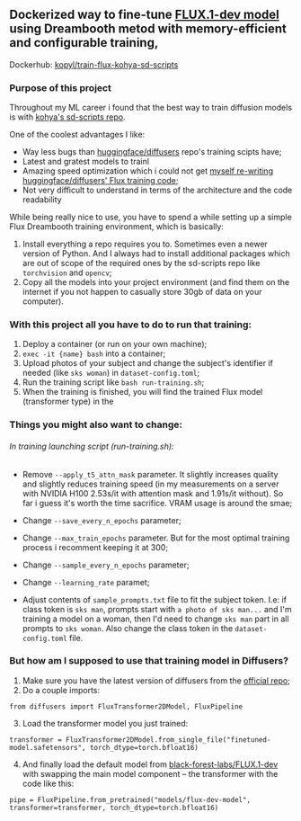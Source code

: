 ## Dockerized way to fine-tune [FLUX.1-dev model](https://huggingface.co/black-forest-labs/FLUX.1-dev) using Dreambooth metod with memory-efficient and configurable training,

Dockerhub: [kopyl/train-flux-kohya-sd-scripts](https://hub.docker.com/repository/docker/kopyl/train-flux-kohya-sd-scripts/general)

### Purpose of this project

Throughout my ML career i found that the best way to train diffusion models is with [kohya's sd-scripts repo](https://github.com/kohya-ss/sd-scripts/tree/sd3).

One of the coolest advantages I like:

- Way less bugs than [huggingface/diffusers](https://github.com/huggingface/diffusers) repo's training scipts have;
- Latest and gratest models to trainl
- Amazing speed optimization which i could not get [myself re-writing huggingface/diffusers' Flux training code](https://github.com/kopyl/diffusers/commit/561962d1c01a9ed0c7b7873f1bede24a5ee19139);
- Not very difficult to understand in terms of the architecture and the code readability

While being really nice to use, you have to spend a while setting up a simple Flux Dreambooth training environment, which is basically:

1. Install everything a repo requires you to. Sometimes even a newer version of Python. And I always had to install additional packages which are out of scope of the required ones by the sd-scripts repo like `torchvision` and `opencv`;
2. Copy all the models into your project environment (and find them on the internet if you not happen to casually store 30gb of data on your computer).

### With this project all you have to do to run that training:

1. Deploy a container (or run on your own machine);
2. `exec -it {name} bash` into a container;
3. Upload photos of your subject and change the subject's identifier if needed (like `sks woman`) in `dataset-config.toml`;
4. Run the training script like `bash run-training.sh`;
5. When the training is finished, you will find the trained Flux model (transformer type) in the

### Things you might also want to change:

###### In training launching script (run-training.sh):

- Remove `--apply_t5_attn_mask` parameter. It slightly increases quality and slightly reduces training speed (in my measurements on a server with NVIDIA H100 2.53s/it with attention mask and 1.91s/it without). So far i guess it's worth the time sacrifice. VRAM usage is around the smae;
- Change `--save_every_n_epochs` parameter;
- Change `--max_train_epochs` parameter. But for the most optimal training process i recomment keeping it at 300;

- Change `--sample_every_n_epochs` parameter;
- Change `--learning_rate` paramet;
- Adjust contents of `sample_prompts.txt` file to fit the subject token. I.e: if class token is `sks man`, prompts start with `a photo of sks man...` and I'm training a model on a woman, then I'd need to change `sks man` part in all prompts to `sks woman`. Also change the class token in the `dataset-config.toml` file.

### But how am I supposed to use that training model in Diffusers?

1. Make sure you have the latest version of diffusers from the [official repo](https://github.com/huggingface/diffusers);
2. Do a couple imports:

```
from diffusers import FluxTransformer2DModel, FluxPipeline
```

3. Load the transformer model you just trained:

```
transformer = FluxTransformer2DModel.from_single_file("finetuned-model.safetensors", torch_dtype=torch.bfloat16)
```

4. And finally load the default model from [black-forest-labs/FLUX.1-dev](https://huggingface.co/black-forest-labs/FLUX.1-dev) with swapping the main model component – the transformer with the code like this:

```
pipe = FluxPipeline.from_pretrained("models/flux-dev-model", transformer=transformer, torch_dtype=torch.bfloat16)
```
